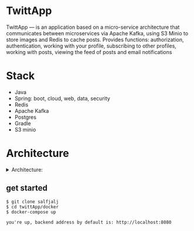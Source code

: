 # TwittApp
TwittApp — is an application based on a micro-service architecture that communicates between microservices via Apache Kafka, using S3 Minio to store images and Redis to cache posts.
Provides functions: authorization, authentication, working with your profile, subscribing to other profiles, working with posts, viewing the feed of posts and email notifications


# Stack 
- Java
- Spring: boot, cloud, web, data, security
- Redis
- Apache Kafka
- Postgres
- Gradle
- S3 minio 
	

# Architecture

<details>

<summary>Architecture:</summary>

## The main microservices :
- auth service - user registration and authentication 
- profile service - profile management
- post service - post management (selection of posts by various filters, pagination), likes, dislikes and comments
- email notification service - sending notifications to email
- subscribe service - manage user subscriptions

## The additional microservices : 
- Discovery service - Used to detect microservices, uses netflix eureka
- Configuration management - Microservices configuration management, uses spring cloud config server
- Api Gateway - Central entry point for all requests, uses spring cloud api gateway

</details>
 

## get started
```
$ git clone salfjalj
$ cd twittApp/docker
$ docker-compose up   
```
	you're up, backend address by default is: http://localhost:8080